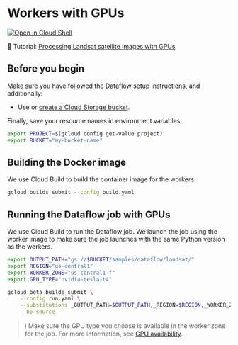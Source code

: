 # Workers with GPUs

[![Open in Cloud Shell](http://gstatic.com/cloudssh/images/open-btn.svg)](https://console.cloud.google.com/cloudshell/open?git_repo=https://github.com/GoogleCloudPlatform/python-docs-samples&page=editor&open_in_editor=dataflow/gpu-workers/README.md)

📝 Tutorial: [Processing Landsat satellite images with GPUs](https://cloud.google.com/dataflow/docs/samples/satellite-images-gpus)

## Before you begin

Make sure you have followed the
[Dataflow setup instructions](../../README.md), and additionally:

* Use or [create a Cloud Storage bucket](https://console.cloud.google.com/storage/create-bucket).

Finally, save your resource names in environment variables.

```sh
export PROJECT=$(gcloud config get-value project)
export BUCKET="my-bucket-name"
```

## Building the Docker image

We use Cloud Build to build the container image for the workers.

```sh
gcloud builds submit --config build.yaml
```

## Running the Dataflow job with GPUs

We use Cloud Build to run the Dataflow job.
We launch the job using the worker image to make sure the job launches
with the same Python version as the workers.

```sh
export OUTPUT_PATH="gs://$BUCKET/samples/dataflow/landsat/"
export REGION="us-central1"
export WORKER_ZONE="us-central1-f"
export GPU_TYPE="nvidia-tesla-t4"

gcloud beta builds submit \
    --config run.yaml \
    --substitutions _OUTPUT_PATH=$OUTPUT_PATH,_REGION=$REGION,_WORKER_ZONE=$WORKER_ZONE,_GPU_TYPE=$GPU_TYPE \
    --no-source
```

> ℹ️ Make sure the GPU type you choose is available in the worker zone for the job.
> For more information, see [GPU availability](https://cloud.google.com/dataflow/docs/resources/locations#gpu_availability).
